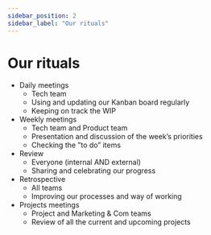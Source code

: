 ```yaml
---
sidebar_position: 2
sidebar_label: "Our rituals"
---
```


# Our rituals

- Daily meetings
  - Tech team
  - Using and updating our Kanban board regularly
  - Keeping on track the WIP
- Weekly meetings
  - Tech team and Product team
  - Presentation and discussion of the week’s priorities
  - Checking the ”to do” items
- Review
  - Everyone (internal AND external)
  - Sharing and celebrating our progress
- Retrospective
  - All teams
  - Improving our processes and way of working
- Projects meetings
  - Project and Marketing & Com teams
  - Review of all the current and upcoming projects
